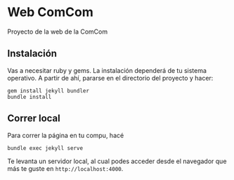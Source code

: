 # Web ComCom
Proyecto de la web de la ComCom

## Instalación

Vas a necesitar ruby y gems.
La instalación dependerá de tu sistema operativo.
A partir de ahí, pararse en el directorio del proyecto y hacer:

```
gem install jekyll bundler
bundle install
```

## Correr local

Para correr la página en tu compu, hacé

```
bundle exec jekyll serve
```

Te levanta un servidor local,
al cual podes acceder desde el navegador que más te guste
en `http://localhost:4000`.

